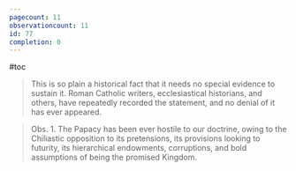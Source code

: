 ```yaml
---
pagecount: 11
observationcount: 11
id: 77
completion: 0
---
```

#toc

>This is so plain a historical fact that it needs no special evidence to sustain it. Roman Catholic writers, ecclesiastical historians, and others, have repeatedly recorded the statement, and no denial of it has ever appeared.

>Obs. 1. The Papacy has been ever hostile to our doctrine, owing to the Chiliastic opposition to its pretensions, its provisions looking to futurity, its hierarchical endowments, corruptions, and bold assumptions of being the promised Kingdom.

